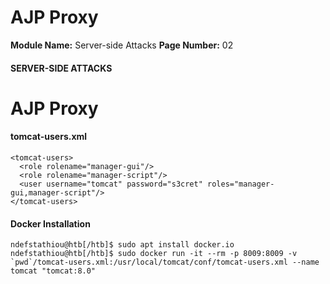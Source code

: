 <!--
 // Platform: Academy
// URL: https://academy.hackthebox.com/module/145/section/1294
// Platform Version: V1
// Module ID: 145
// Module Name: Server-side Attacks
// Module Difficulty: Medium
// Section ID: 1294
// Section Title: AJP Proxy
// Page Title: Server-side Attacks
// Page Number: 02
-->

# AJP Proxy

**Module Name:** Server-side Attacks **Page Number:** 02

#### SERVER-SIDE ATTACKS

# AJP Proxy

#### tomcat-users.xml

``` shell-session
<tomcat-users>
  <role rolename="manager-gui"/>
  <role rolename="manager-script"/>
  <user username="tomcat" password="s3cret" roles="manager-gui,manager-script"/>
</tomcat-users>
```

#### Docker Installation

``` shell-session
ndefstathiou@htb[/htb]$ sudo apt install docker.io
ndefstathiou@htb[/htb]$ sudo docker run -it --rm -p 8009:8009 -v `pwd`/tomcat-users.xml:/usr/local/tomcat/conf/tomcat-users.xml --name tomcat "tomcat:8.0"
```

####